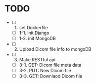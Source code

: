 # TODO
- [ ] 1. set Dockerfile
  - [ ] 1-1. init Django  
  - [ ] 1-2. init MongoDB
- [ ] 2. Upload Dicom file info to mongoDB
- [ ] 3. Make RESTful api
  - [ ] 3-1. GET: Dicom file meta data
  - [ ] 3-2. PUT: New Dicom file
  - [ ] 3-3. GET: Downlaod Dicom file